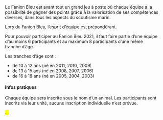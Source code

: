 Le Fanion Bleu est avant tout un grand jeu à poste où chaque équipe a la possibilité de gagner des points
grâce à la valorisation de ses compétences diverses, dans tous les aspects du scoutisme marin.

Lors du Fanion Bleu, l’esprit d’équipe est prépondérant.

Pour pouvoir participer au Fanion Bleu 2021,
il faut faire partie d’une équipe d’au moins 6 participants et au maximum 8 participants d’une même tranche d’âge. 

Les tranches d’âge sont : 

- de 10 à 12 ans (né en 2011, 2010, 2009) 
- de 13 à 15 ans (né en 2008, 2007, 2006) 
- de 16 à 18 ans (né en 2005, 2004, 2003)

#### Infos pratiques

Chaque équipe sera inscrite sous le nom d’un animal.
Les participants sont inscrits via leur unité, aucune inscription individuelle n’est prévue.

<mark>...</mark>
